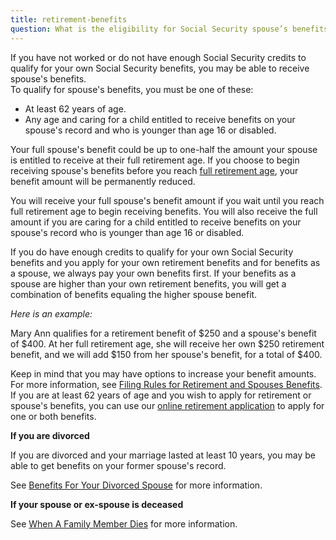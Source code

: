 ```yaml
---
title: retirement-benefits
question: What is the eligibility for Social Security spouse’s benefits and my own retirement benefits?
---
```

If you have not worked or do not have enough Social Security credits to qualify for your own Social Security benefits, you may be able to receive spouse's benefits.\
To qualify for spouse's benefits, you must be one of these:

-   At least 62 years of age.
-   Any age and caring for a child entitled to receive benefits on your spouse's record and who is younger than age 16 or disabled.

Your full spouse's benefit could be up to one-half the amount your spouse is entitled to receive at their full retirement age. If you choose to begin receiving spouse's benefits before you reach [full retirement age](https://www.ssa.gov/benefits/retirement/planner/ageincrease.html), your benefit amount will be permanently reduced.

You will receive your full spouse's benefit amount if you wait until you reach full retirement age to begin receiving benefits. You will also receive the full amount if you are caring for a child entitled to receive benefits on your spouse's record who is younger than age 16 or disabled.

If you do have enough credits to qualify for your own Social Security benefits and you apply for your own retirement benefits and for benefits as a spouse, we always pay your own benefits first. If your benefits as a spouse are higher than your own retirement benefits, you will get a combination of benefits equaling the higher spouse benefit.

*Here is an example:*

Mary Ann qualifies for a retirement benefit of $250 and a spouse's benefit of $400. At her full retirement age, she will receive her own $250 retirement benefit, and we will add $150 from her spouse's benefit, for a total of $400.

Keep in mind that you may have options to increase your benefit amounts. For more information, see [Filing Rules for Retirement and Spouses Benefits](https://www.ssa.gov/benefits/retirement/planner/claiming.html).\
If you are at least 62 years of age and you wish to apply for retirement or spouse's benefits, you can use our [online retirement application](https://www.ssa.gov/retireonline) to apply for one or both benefits.

**If you are divorced**

If you are divorced and your marriage lasted at least 10 years, you may be able to get benefits on your former spouse's record.

See [Benefits For Your Divorced Spouse](https://www.ssa.gov/benefits/retirement/planner/applying7.html#h4) for more information.

**If your spouse or ex-spouse is deceased**

See [When A Family Member Dies](https://www.ssa.gov/benefits/survivors/ifyou.html#h1) for more information.
